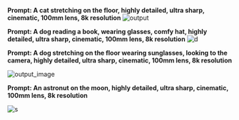 
**Prompt: A cat stretching on the floor, highly detailed, ultra sharp, cinematic, 100mm lens, 8k resolution**
![output](https://github.com/user-attachments/assets/83f8d84f-754c-49cb-ab33-73eaa66805d3)

**Prompt: A dog reading a book, wearing glasses, comfy hat, highly detailed, ultra sharp, cinematic, 100mm lens, 8k resolution**
![d](https://github.com/user-attachments/assets/90104a77-db5b-4031-b91d-d4d89b78b764)

**Prompt: A dog stretching on the floor wearing sunglasses, looking to the camera, highly detailed, ultra sharp, cinematic, 100mm lens, 8k resolution**

![output_image](https://github.com/user-attachments/assets/24478566-b22e-41be-adcc-e77cd3d9dff9)

**Prompt: An astronut on the moon, highly detailed, ultra sharp, cinematic, 100mm lens, 8k resolution**

![s](https://github.com/user-attachments/assets/26c059b3-7437-41ab-8307-3a7e4a3793f2)
